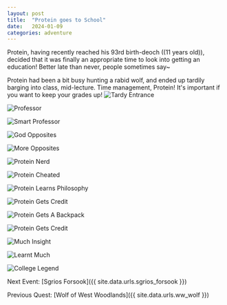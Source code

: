 ```yaml
---
layout: post
title:  "Protein goes to School"
date:   2024-01-09
categories: adventure
---
```


Protein, having recently reached his 93rd birth-deoch ((11 years old)), decided that it was finally an appropriate time to look into getting an education! Better late than never, people sometimes say~

Protein had been a bit busy hunting a rabid wolf, and ended up tardily barging into class, mid-lecture. Time management, Protein! It's important if you want to keep your grades up!
![Tardy Entrance](/public/images/college/late-to-class.png)

![Professor](/public/images/college/professor.png)

![Smart Professor](/public/images/college/smart-professor.png)

![God Opposites](/public/images/college/god-opposites.png)

![More Opposites](/public/images/college/more-opposites.png)

![Protein Nerd](/public/images/college/protein-nerd.png)

![Protein Cheated](/public/images/college/protein-cheated.png)

![Protein Learns Philosophy](/public/images/college/learn-philosophy.png)

![Protein Gets Credit](/public/images/college/get-credit.png)

![Protein Gets A Backpack](/public/images/college/backpack.png)

![Protein Gets Credit](/public/images/college/get-credit.png)

![Much Insight](/public/images/college/13-levels.png)

![Learnt Much](/public/images/college/learnt-much.png)

![College Legend](/public/images/college/legend.png)


Next Event: [Sgrios Forsook]({{ site.data.urls.sgrios_forsook }})

Previous Quest: [Wolf of West Woodlands]({{ site.data.urls.ww_wolf }})

